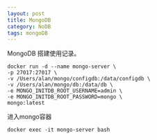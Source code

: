 ```yaml
---
layout: post
title: MongoDB
category: NoDB
tags: mongoDB
---
```

 MongoDB 搭建使用记录。
 

```shell
docker run -d --name mongo-server \
-p 27017:27017 \
-v /Users/alan/mongo/configdb:/data/configdb \
-v /Users/alan/mongo/db:/data/db \
-e MONGO_INITDB_ROOT_USERNAME=admin \
-e MONGO_INITDB_ROOT_PASSWORD=mongo \
mongo:latest
```



进入mongo容器

```shell
docker exec -it mongo-server bash
```

